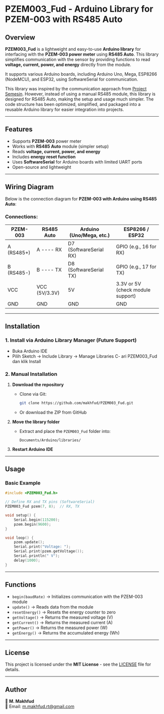 # PZEM003_Fud - Arduino Library for PZEM-003 with RS485 Auto



## Overview
**PZEM003_Fud** is a lightweight and easy-to-use **Arduino library** for interfacing with the **PZEM-003 power meter** using **RS485 Auto**. This library simplifies communication with the sensor by providing functions to read **voltage, current, power, and energy** directly from the module.

It supports various Arduino boards, including Arduino Uno, Mega, ESP8266 (NodeMCU), and ESP32, using SoftwareSerial for communication.

This library was inspired by the communication approach from [Project Semesin](https://www.project.semesin.com/2019/09/14/komunikasi-modbus-dengan-arduino-sebagai-master-read-input-register-tanpa-library/#comment-4556). However, instead of using a manual RS485 module, this library is designed for RS485 Auto, making the setup and usage much simpler. The code structure has been optimized, simplified, and packaged into a reusable Arduino library for easier integration into projects.

---

## Features
- Supports **PZEM-003** power meter
- Works with **RS485 Auto** module (simpler setup)
- Reads **voltage, current, power, and energy**
- Includes **energy reset function**
- Uses **SoftwareSerial** for Arduino boards with limited UART ports
- Open-source and lightweight

---

## Wiring Diagram
Below is the connection diagram for **PZEM-003 with Arduino using RS485 Auto**:



### **Connections:**

| **PZEM-003** | **RS485 Auto** | **Arduino (Uno/Mega, etc.)** | **ESP8266 / ESP32** |
|-------------|---------------|--------------------------|---------------------|
| A (RS485+) | A ---- RX     | D7 (SoftwareSerial RX)  | GPIO (e.g., 16 for RX) |
| B (RS485-) | B ---- TX     | D8 (SoftwareSerial TX)  | GPIO (e.g., 17 for TX) |
| VCC        | VCC (5V/3.3V) | 5V                       | 3.3V or 5V (check module support) |
| GND        | GND           | GND                      | GND |

---

## Installation

### 1. Install via Arduino Library Manager (Future Support)
- Buka Arduino IDE
- Pilih Sketch -> Include Library -> Manage Libraries
C- ari PZEM003_Fud dan klik Install

### 2. Manual Installation
1. **Download the repository**
   - Clone via Git:
     ```sh
     git clone https://github.com/makhfud/PZEM003_Fud.git
     ```
   - Or download the ZIP from GitHub

2. **Move the library folder**
   - Extract and place the `PZEM003_Fud` folder into:
     ```
     Documents/Arduino/libraries/
     ```

3. **Restart Arduino IDE**

---

## Usage

### Basic Example
```cpp
#include <PZEM003_Fud.h>

// Define RX and TX pins (SoftwareSerial)
PZEM003_Fud pzem(7, 8);  // RX, TX

void setup() {
    Serial.begin(115200);
    pzem.begin(9600);
}

void loop() {
    pzem.update();
    Serial.print("Voltage: ");
    Serial.print(pzem.getVoltage());
    Serial.println(" V");
    delay(1000);
}
```

---

## Functions

- `begin(baudRate)` → Initializes communication with the PZEM-003 module
- `update()` → Reads data from the module
- `resetEnergy()` → Resets the energy counter to zero
- `getVoltage()` → Returns the measured voltage (V)
- `getCurrent()` → Returns the measured current (A)
- `getPower()` → Returns the measured power (W)
- `getEnergy()` → Returns the accumulated energy (Wh)

---

## License
This project is licensed under the **MIT License** - see the [LICENSE](LICENSE) file for details.

---

## Author
📌 **M. Makhfud**  
📧 Email: m.makhfud.rt@gmail.com  
